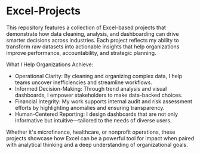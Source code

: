 # Excel-Projects


This repository features a collection of Excel-based projects that demonstrate how data cleaning, analysis, and dashboarding can drive smarter decisions across industries. Each project reflects my ability to transform raw datasets into actionable insights that help organizations improve performance, accountability, and strategic planning.


What I Help Organizations Achieve:
- Operational Clarity: By cleaning and organizing complex data, I help teams uncover inefficiencies and streamline workflows.
- Informed Decision-Making: Through trend analysis and visual dashboards, I empower stakeholders to make data-backed choices.
- Financial Integrity: My work supports internal audit and risk assessment efforts by highlighting anomalies and ensuring transparency.
- Human-Centered Reporting: I design dashboards that are not only informative but intuitive—tailored to the needs of diverse users.

  
Whether it's microfinance, healthcare, or nonprofit operations, these projects showcase how Excel can be a powerful tool for impact when paired with analytical thinking and a deep understanding of organizational goals.


